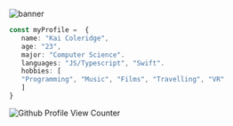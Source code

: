 
![banner](https://github.com/kaicoleridge/kaicoleridge/assets/51129378/74e0662b-1c84-4f7d-a2e8-ade70f39f46f)

```ts
const myProfile =  {
   name: "Kai Coleridge",
   age: "23",
   major: "Computer Science".
   languages: "JS/Typescript", "Swift".
   hobbies: [
   "Programming", "Music", "Films", "Travelling", "VR"
   ]
}
```

![Github Profile View Counter](https://komarev.com/ghpvc/?username=kaicoleridge&color=blueviolet)
